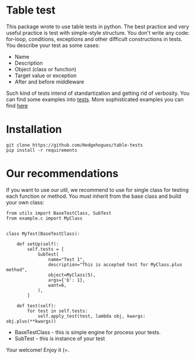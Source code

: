 # Table test

This package wrote to use table tests in python. The best practice and very useful practice is test with simple-style 
structure. You don't write any code: for-loop, conditions, exceptions and other difficult constructions in tests. 
You describe your test as some cases:

* Name
* Description
* Object (class or function)
* Target value or exception
* After and before middleware

Such kind of tests intend of standartization and getting rid of verbosity. You can find some examples into 
[tests](https://github.com/hedgehogues/table-tests/tree/tests). More sophisticated examples you can find 
[here](https://github.com/Hedgehogues/youtube-crawler/tree/master/tests)

# Installation

    git clone https://github.com/Hedgehogues/table-tests
    pip install -r requirements

# Our recommendations

If you want to use our util, we recommend to use for single class for testing each function or method. You must inherit 
from the base class and build your own class:

    from utils import BaseTestClass, SubTest
    from example.c import MyClass


    class MyTest(BaseTestClass):
    
        def setUp(self):
            self.tests = [
                SubTest(
                    name="Test 1",
                    description="This is accepted test for MyClass.plus method",
                    object=MyClass(5),
                    args={'b': 1},
                    want=6,
                ),
            ]
    
        def test(self):
            for test in self.tests:
                self.apply_test(test, lambda obj, kwargs: obj.plus(**kwargs))
 
* BaseTestClass - this is simple engine for process your tests.
* SubTest - this is instance of your test
 
Your welcome! Enjoy it (=. 
 